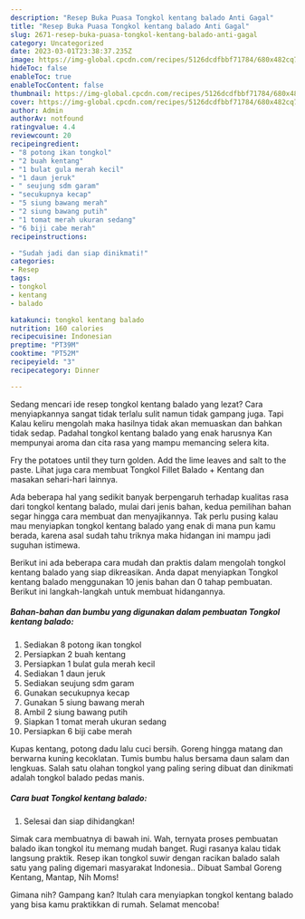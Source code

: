 ```yaml
---
description: "Resep Buka Puasa Tongkol kentang balado Anti Gagal"
title: "Resep Buka Puasa Tongkol kentang balado Anti Gagal"
slug: 2671-resep-buka-puasa-tongkol-kentang-balado-anti-gagal
category: Uncategorized
date: 2023-03-01T23:38:37.235Z
image: https://img-global.cpcdn.com/recipes/5126dcdfbbf71784/680x482cq70/tongkol-kentang-balado-foto-resep-utama.jpg
hideToc: false
enableToc: true
enableTocContent: false
thumbnail: https://img-global.cpcdn.com/recipes/5126dcdfbbf71784/680x482cq70/tongkol-kentang-balado-foto-resep-utama.jpg
cover: https://img-global.cpcdn.com/recipes/5126dcdfbbf71784/680x482cq70/tongkol-kentang-balado-foto-resep-utama.jpg
author: Admin
authorAv: notfound
ratingvalue: 4.4
reviewcount: 20
recipeingredient:
- "8 potong ikan tongkol"
- "2 buah kentang"
- "1 bulat gula merah kecil"
- "1 daun jeruk"
- " seujung sdm garam"
- "secukupnya kecap"
- "5 siung bawang merah"
- "2 siung bawang putih"
- "1 tomat merah ukuran sedang"
- "6 biji cabe merah"
recipeinstructions:

- "Sudah jadi dan siap dinikmati!"
categories:
- Resep
tags:
- tongkol
- kentang
- balado

katakunci: tongkol kentang balado 
nutrition: 160 calories
recipecuisine: Indonesian
preptime: "PT39M"
cooktime: "PT52M"
recipeyield: "3"
recipecategory: Dinner

---
```



Sedang mencari ide resep tongkol kentang balado yang lezat? Cara menyiapkannya sangat tidak terlalu sulit namun tidak gampang juga. Tapi Kalau keliru mengolah maka hasilnya tidak akan memuaskan dan bahkan tidak sedap. Padahal tongkol kentang balado yang enak harusnya Kan mempunyai aroma dan cita rasa yang mampu memancing selera kita.


Fry the potatoes until they turn golden. Add the lime leaves and salt to the paste. Lihat juga cara membuat Tongkol Fillet Balado + Kentang dan masakan sehari-hari lainnya.

Ada beberapa hal yang sedikit banyak berpengaruh terhadap kualitas rasa dari tongkol kentang balado, mulai dari jenis bahan, kedua pemilihan bahan segar hingga cara membuat dan menyajikannya. Tak perlu pusing kalau mau menyiapkan tongkol kentang balado yang enak di mana pun kamu berada, karena asal sudah tahu triknya maka hidangan ini mampu jadi suguhan istimewa.


Berikut ini ada beberapa cara mudah dan praktis dalam mengolah tongkol kentang balado yang siap dikreasikan. Anda dapat menyiapkan Tongkol kentang balado menggunakan 10 jenis bahan dan 0 tahap pembuatan. Berikut ini langkah-langkah untuk membuat hidangannya.

<!--inarticleads1-->

##### Bahan-bahan dan bumbu yang digunakan dalam pembuatan Tongkol kentang balado:

1. Sediakan 8 potong ikan tongkol
1. Persiapkan 2 buah kentang
1. Persiapkan 1 bulat gula merah kecil
1. Sediakan 1 daun jeruk
1. Sediakan  seujung sdm garam
1. Gunakan secukupnya kecap
1. Gunakan 5 siung bawang merah
1. Ambil 2 siung bawang putih
1. Siapkan 1 tomat merah ukuran sedang
1. Persiapkan 6 biji cabe merah


Kupas kentang, potong dadu lalu cuci bersih. Goreng hingga matang dan berwarna kuning kecoklatan. Tumis bumbu halus bersama daun salam dan lengkuas. Salah satu olahan tongkol yang paling sering dibuat dan dinikmati adalah tongkol balado pedas manis. 

<!--inarticleads2-->

##### Cara buat Tongkol kentang balado:


1. Selesai dan siap dihidangkan!

Simak cara membuatnya di bawah ini. Wah, ternyata proses pembuatan balado ikan tongkol itu memang mudah banget. Rugi rasanya kalau tidak langsung praktik. Resep ikan tongkol suwir dengan racikan balado salah satu yang paling digemari masyarakat Indonesia.. Dibuat Sambal Goreng Kentang, Mantap, Nih Moms! 

Gimana nih? Gampang kan? Itulah cara menyiapkan tongkol kentang balado yang bisa kamu praktikkan di rumah. Selamat mencoba!
